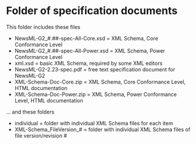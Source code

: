 # Folder of specification documents

This folder includes these files

- NewsML-G2_#.##-spec-All-Core.xsd = XML Schema, Core Conformance Level
- NewsML-G2_#.##-spec-All-Power.xsd = XML Schema, Power Conformance Level
- xml.xsd = basic XML Schema, required by some XML editors
- NewsML-G2-2.23-spec.pdf = free text specification document for NewsML-G2
- XML-Schema-Doc-Core.zip = XML Schema, Core Conformance Level, HTML documentation
- XML-Schema-Doc-Power.zip = XML Schema, Power Conformance Level, HTML documentation

... and these folders

- individual = folder with individual XML Schema files for each item
- XML-Schema_FileVersion_# = folder with individual XML Schema files of file version/revision #
